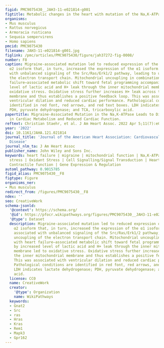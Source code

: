 ```yaml
---
figid: PMC9075430__JAH3-11-e021814-g001
figtitle: Metabolic changes in the heart with mutation of the Na,K‐ATPase A2 isoform
organisms:
- Mus musculus
- Rattus norvegicus
- Armoracia rusticana
- Sequoia sempervirens
- Homo sapiens
pmcid: PMC9075430
filename: JAH3-11-e021814-g001.jpg
figlink: /pmc/articles/PMC9075430/figure/jah37272-fig-0008/
number: F8
caption: Migraine‐associated mutation led to reduced expression of the Na,K‐ATPase
  α2 isoform that, in turn, increased the expression of the α1 isoform. This was associated
  with unbalanced signaling of the Src/Ras/Erk1/2 pathway, leading to uncoupling of
  the electron transport chain. Mitochondrial uncoupling in combination with heart
  failure–associated metabolic shift toward fetal programming accompanied by increased
  level of lactic acid and H+ leak through the inner mitochondrial membrane led to
  oxidative stress. Oxidative stress further increases H+ leak across the inner mitochondrial
  membrane and thus establishes a positive feedback loop. This was associated with
  ventricular dilation and reduced cardiac performance. Pathological conditions are
  identified in red font, red arrows, and red text boxes. LDH indicates lactate dehydrogenase;
  PDH, pyruvate dehydrogenase; and TCA, tricarboxylic acid.
papertitle: Migraine‐Associated Mutation in the Na,K‐ATPase Leads to Disturbances
  in Cardiac Metabolism and Reduced Cardiac Function.
reftext: Christian Staehr, et al. J Am Heart Assoc. 2022 Apr 5;11(7):e021814.
year: '2022'
doi: 10.1161/JAHA.121.021814
journal_title: 'Journal of the American Heart Association: Cardiovascular and Cerebrovascular
  Disease'
journal_nlm_ta: J Am Heart Assoc
publisher_name: John Wiley and Sons Inc.
keywords: heart failure | migraine | mitochondrial function | Na,K‐ATPase | oxidative
  stress | Oxidant Stress | Cell Signalling/Signal Transduction | Heart Failure |
  Contractile function | Gene Expression & Regulation
automl_pathway: 0.9015785
figid_alias: PMC9075430__F8
figtype: Figure
organisms_ner:
- Mus musculus
redirect_from: /figures/PMC9075430__F8
ndex: ''
seo: CreativeWork
schema-jsonld:
  '@context': https://schema.org/
  '@id': https://pfocr.wikipathways.org/figures/PMC9075430__JAH3-11-e021814-g001.html
  '@type': Dataset
  description: Migraine‐associated mutation led to reduced expression of the Na,K‐ATPase
    α2 isoform that, in turn, increased the expression of the α1 isoform. This was
    associated with unbalanced signaling of the Src/Ras/Erk1/2 pathway, leading to
    uncoupling of the electron transport chain. Mitochondrial uncoupling in combination
    with heart failure–associated metabolic shift toward fetal programming accompanied
    by increased level of lactic acid and H+ leak through the inner mitochondrial
    membrane led to oxidative stress. Oxidative stress further increases H+ leak across
    the inner mitochondrial membrane and thus establishes a positive feedback loop.
    This was associated with ventricular dilation and reduced cardiac performance.
    Pathological conditions are identified in red font, red arrows, and red text boxes.
    LDH indicates lactate dehydrogenase; PDH, pyruvate dehydrogenase; and TCA, tricarboxylic
    acid.
  license: CC0
  name: CreativeWork
  creator:
    '@type': Organization
    name: WikiPathways
  keywords:
  - Gnat2
  - Src
  - ras
  - Hras
  - Kras
  - Rem1
  - Mapk3
  - Gpr162
---
```

